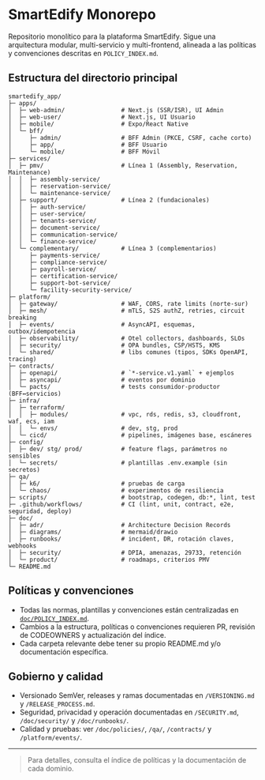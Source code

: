  

# SmartEdify Monorepo

Repositorio monolítico para la plataforma SmartEdify. Sigue una arquitectura modular, multi-servicio y multi-frontend, alineada a las políticas y convenciones descritas en `POLICY_INDEX.md`.

## Estructura del directorio principal

```text
smartedify_app/
├─ apps/
│  ├─ web-admin/                # Next.js (SSR/ISR), UI Admin
│  ├─ web-user/                 # Next.js, UI Usuario
│  ├─ mobile/                   # Expo/React Native
│  └─ bff/
│     ├─ admin/                 # BFF Admin (PKCE, CSRF, cache corto)
│     ├─ app/                   # BFF Usuario
│     └─ mobile/                # BFF Móvil
├─ services/
│  ├─ pmv/                      # Línea 1 (Assembly, Reservation, Maintenance)
│  │  ├─ assembly-service/
│  │  ├─ reservation-service/
│  │  └─ maintenance-service/
│  ├─ support/                  # Línea 2 (fundacionales)
│  │  ├─ auth-service/
│  │  ├─ user-service/
│  │  ├─ tenants-service/
│  │  ├─ document-service/
│  │  ├─ communication-service/
│  │  └─ finance-service/
│  └─ complementary/            # Línea 3 (complementarios)
│     ├─ payments-service/
│     ├─ compliance-service/
│     ├─ payroll-service/
│     ├─ certification-service/
│     ├─ support-bot-service/
│     └─ facility-security-service/
├─ platform/
│  ├─ gateway/                  # WAF, CORS, rate limits (norte-sur)
│  ├─ mesh/                     # mTLS, S2S authZ, retries, circuit breaking
│  ├─ events/                   # AsyncAPI, esquemas, outbox/idempotencia
│  ├─ observability/            # Otel collectors, dashboards, SLOs
│  ├─ security/                 # OPA bundles, CSP/HSTS, KMS
│  └─ shared/                   # libs comunes (tipos, SDKs OpenAPI, tracing)
├─ contracts/
│  ├─ openapi/                  # `*-service.v1.yaml` + ejemplos
│  ├─ asyncapi/                 # eventos por dominio
│  └─ pacts/                    # tests consumidor-productor (BFF↔servicios)
├─ infra/
│  ├─ terraform/
│  │  ├─ modules/               # vpc, rds, redis, s3, cloudfront, waf, ecs, iam
│  │  └─ envs/                  # dev, stg, prod
│  └─ cicd/                     # pipelines, imágenes base, escáneres
├─ config/
│  ├─ dev/ stg/ prod/           # feature flags, parámetros no sensibles
│  └─ secrets/                  # plantillas .env.example (sin secretos)
├─ qa/
│  ├─ k6/                       # pruebas de carga
│  └─ chaos/                    # experimentos de resiliencia
├─ scripts/                     # bootstrap, codegen, db:*, lint, test
├─ .github/workflows/           # CI (lint, unit, contract, e2e, seguridad, deploy)
├─ doc/
│  ├─ adr/                      # Architecture Decision Records
│  ├─ diagrams/                 # mermaid/drawio
│  ├─ runbooks/                 # incident, DR, rotación claves, webhooks
│  ├─ security/                 # DPIA, amenazas, 29733, retención
│  └─ product/                  # roadmaps, criterios PMV
└─ README.md
```

## Políticas y convenciones

- Todas las normas, plantillas y convenciones están centralizadas en [`doc/POLICY_INDEX.md`](../doc/POLICY_INDEX.md).
- Cambios a la estructura, políticas o convenciones requieren PR, revisión de CODEOWNERS y actualización del índice.
- Cada carpeta relevante debe tener su propio README.md y/o documentación específica.

## Gobierno y calidad

- Versionado SemVer, releases y ramas documentadas en `/VERSIONING.md` y `/RELEASE_PROCESS.md`.
- Seguridad, privacidad y operación documentadas en `/SECURITY.md`, `/doc/security/` y `/doc/runbooks/`.
- Calidad y pruebas: ver `/doc/policies/`, `/qa/`, `/contracts/` y `/platform/events/`.

---

> Para detalles, consulta el índice de políticas y la documentación de cada dominio.


